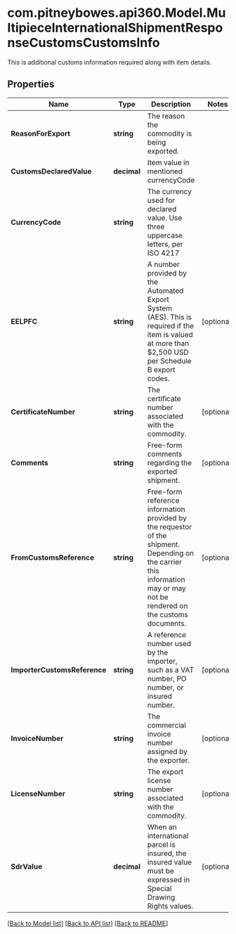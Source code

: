 # com.pitneybowes.api360.Model.MultipieceInternationalShipmentResponseCustomsCustomsInfo
This is additional customs information required along with item details.

## Properties

Name | Type | Description | Notes
------------ | ------------- | ------------- | -------------
**ReasonForExport** | **string** | The reason the commodity is being exported. | 
**CustomsDeclaredValue** | **decimal** | Item value in mentioned currencyCode | 
**CurrencyCode** | **string** | The currency used for declared value. Use three uppercase letters, per ISO 4217 | 
**EELPFC** | **string** | A number provided by the Automated Export System (AES). This is required if the item is valued at more than $2,500 USD per Schedule B export codes. | [optional] 
**CertificateNumber** | **string** | The certificate number associated with the commodity. | [optional] 
**Comments** | **string** | Free-form comments regarding the exported shipment. | [optional] 
**FromCustomsReference** | **string** | Free-form reference information provided by the requestor of the shipment. Depending on the carrier this information may or may not be rendered on the customs documents. | [optional] 
**ImporterCustomsReference** | **string** | A reference number used by the importer, such as a VAT number, PO number, or insured number. | [optional] 
**InvoiceNumber** | **string** | The commercial invoice number assigned by the exporter. | [optional] 
**LicenseNumber** | **string** | The export license number associated with the commodity. | [optional] 
**SdrValue** | **decimal** | When an international parcel is insured, the insured value must be expressed in Special Drawing Rights values. | [optional] 

[[Back to Model list]](../README.md#documentation-for-models) [[Back to API list]](../README.md#documentation-for-api-endpoints) [[Back to README]](../README.md)

